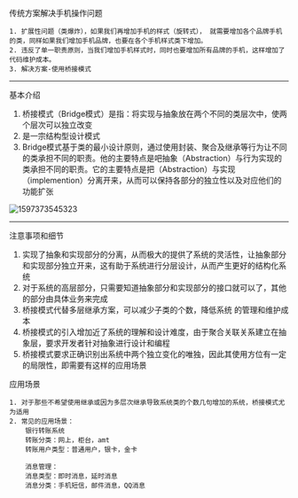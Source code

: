 传统方案解决手机操作问题

```
1. 扩展性问题（类爆炸），如果我们再增加手机的样式（旋转式）， 就需要增加各个品牌手机的类，同样如果我们增加手机品牌，也要在各个手机样式类下增加。
2. 违反了单一职责原则，当我们增加手机样式时，同时也要增加所有品牌的手机，这样增加了代码维护成本。
3. 解决方案-使用桥接模式
```

---

基本介绍

1. 桥接模式（Bridge模式）是指：将实现与抽象放在两个不同的类层次中，使两个层次可以独立改变
2. 是一宗结构型设计模式
3. Bridge模式基于类的最小设计原则，通过使用封装、聚合及继承等行为让不同的类承担不同的职责。他的主要特点是吧抽象（Abstraction）与行为实现的类承担不同的职责。它的主要特点是把（Abstraction）与实现（implemention）分离开来，从而可以保持各部分的独立性以及对应他们的功能扩张

![1597373545323](C:\Users\hl2333\AppData\Roaming\Typora\typora-user-images\1597373545323.png) 

---

注意事项和细节

1. 实现了抽象和实现部分的分离，从而极大的提供了系统的灵活性，让抽象部分和实现部分独立开来，这有助于系统进行分层设计，从而产生更好的结构化系统
2. 对于系统的高层部分，只需要知道抽象部分和实现部分的接口就可以了，其他的部分由具体业务来完成
3. 桥接模式代替多层继承方案，可以减少子类的个数，降低系统 的管理和维护成本
4. 桥接模式的引入增加近了系统的理解和设计难度，由于聚合关联关系建立在抽象层，要求开发者针对抽象进行设计和编程
5. 桥接模式要求正确识别出系统中两个独立变化的唯独，因此其使用方位有一定的局限性，即需要有这样的应用场景

应用场景

```
1. 对于那些不希望使用继承或因为多层次继承导致系统类的个数几句增加的系统，桥接模式尤为适用
2. 常见的应用场景：
	银行转账系统
	转账分类：网上，柜台，amt
	转账用户类型：普通用户，银卡，金卡
	
	消息管理：
	消息类型：即时消息，延时消息
	消息分类：手机短信，邮件消息，QQ消息
```

























